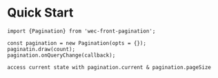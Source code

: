 # Quick Start
    import {Pagination} from 'wec-front-pagination';

    const pagination = new Pagination(opts = {});
    paginatin.draw(count);
    pagination.onQueryChange(callback);

    access current state with pagination.current & pagination.pageSize